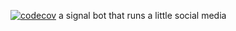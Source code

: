 [![codecov](https://codecov.io/gh/technillogue/whispr/branch/main/graph/badge.svg?token=bjcvyeVTsL)](https://codecov.io/gh/technillogue/whispr)
a signal bot that runs a little social media
